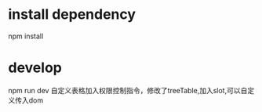 # install dependency
npm install

# develop
npm run dev
自定义表格加入权限控制指令，修改了treeTable,加入slot,可以自定义传入dom
